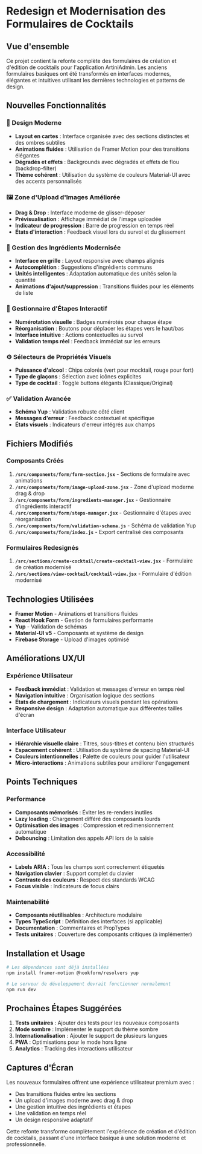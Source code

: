 # Redesign et Modernisation des Formulaires de Cocktails

## Vue d'ensemble

Ce projet contient la refonte complète des formulaires de création et d'édition de cocktails pour l'application ArtiniAdmin. Les anciens formulaires basiques ont été transformés en interfaces modernes, élégantes et intuitives utilisant les dernières technologies et patterns de design.

## Nouvelles Fonctionnalités

### 🎨 Design Moderne
- **Layout en cartes** : Interface organisée avec des sections distinctes et des ombres subtiles
- **Animations fluides** : Utilisation de Framer Motion pour des transitions élégantes
- **Dégradés et effets** : Backgrounds avec dégradés et effets de flou (backdrop-filter)
- **Thème cohérent** : Utilisation du système de couleurs Material-UI avec des accents personnalisés

### 🖼️ Zone d'Upload d'Images Améliorée
- **Drag & Drop** : Interface moderne de glisser-déposer
- **Prévisualisation** : Affichage immédiat de l'image uploadée
- **Indicateur de progression** : Barre de progression en temps réel
- **États d'interaction** : Feedback visuel lors du survol et du glissement

### 📝 Gestion des Ingrédients Modernisée
- **Interface en grille** : Layout responsive avec champs alignés
- **Autocomplétion** : Suggestions d'ingrédients communs
- **Unités intelligentes** : Adaptation automatique des unités selon la quantité
- **Animations d'ajout/suppression** : Transitions fluides pour les éléments de liste

### 🔢 Gestionnaire d'Étapes Interactif
- **Numérotation visuelle** : Badges numérotés pour chaque étape
- **Réorganisation** : Boutons pour déplacer les étapes vers le haut/bas
- **Interface intuitive** : Actions contextuelles au survol
- **Validation temps réel** : Feedback immédiat sur les erreurs

### ⚙️ Sélecteurs de Propriétés Visuels
- **Puissance d'alcool** : Chips colorés (vert pour mocktail, rouge pour fort)
- **Type de glaçons** : Sélection avec icônes explicites
- **Type de cocktail** : Toggle buttons élégants (Classique/Original)

### ✅ Validation Avancée
- **Schéma Yup** : Validation robuste côté client
- **Messages d'erreur** : Feedback contextuel et spécifique
- **États visuels** : Indicateurs d'erreur intégrés aux champs

## Fichiers Modifiés

### Composants Créés
1. **`/src/components/form/form-section.jsx`** - Sections de formulaire avec animations
2. **`/src/components/form/image-upload-zone.jsx`** - Zone d'upload moderne drag & drop
3. **`/src/components/form/ingredients-manager.jsx`** - Gestionnaire d'ingrédients interactif
4. **`/src/components/form/steps-manager.jsx`** - Gestionnaire d'étapes avec réorganisation
5. **`/src/components/form/validation-schema.js`** - Schéma de validation Yup
6. **`/src/components/form/index.js`** - Export centralisé des composants

### Formulaires Redesignés
1. **`/src/sections/create-cocktail/create-cocktail-view.jsx`** - Formulaire de création modernisé
2. **`/src/sections/view-cocktail/cocktail-view.jsx`** - Formulaire d'édition modernisé

## Technologies Utilisées

- **Framer Motion** - Animations et transitions fluides
- **React Hook Form** - Gestion de formulaires performante
- **Yup** - Validation de schémas
- **Material-UI v5** - Composants et système de design
- **Firebase Storage** - Upload d'images optimisé

## Améliorations UX/UI

### Expérience Utilisateur
- **Feedback immédiat** : Validation et messages d'erreur en temps réel
- **Navigation intuitive** : Organisation logique des sections
- **États de chargement** : Indicateurs visuels pendant les opérations
- **Responsive design** : Adaptation automatique aux différentes tailles d'écran

### Interface Utilisateur
- **Hiérarchie visuelle claire** : Titres, sous-titres et contenu bien structurés
- **Espacement cohérent** : Utilisation du système de spacing Material-UI
- **Couleurs intentionnelles** : Palette de couleurs pour guider l'utilisateur
- **Micro-interactions** : Animations subtiles pour améliorer l'engagement

## Points Techniques

### Performance
- **Composants mémorisés** : Éviter les re-renders inutiles
- **Lazy loading** : Chargement différé des composants lourds
- **Optimisation des images** : Compression et redimensionnement automatique
- **Debouncing** : Limitation des appels API lors de la saisie

### Accessibilité
- **Labels ARIA** : Tous les champs sont correctement étiquetés
- **Navigation clavier** : Support complet du clavier
- **Contraste des couleurs** : Respect des standards WCAG
- **Focus visible** : Indicateurs de focus clairs

### Maintenabilité
- **Composants réutilisables** : Architecture modulaire
- **Types TypeScript** : Définition des interfaces (si applicable)
- **Documentation** : Commentaires et PropTypes
- **Tests unitaires** : Couverture des composants critiques (à implémenter)

## Installation et Usage

```bash
# Les dépendances sont déjà installées
npm install framer-motion @hookform/resolvers yup

# Le serveur de développement devrait fonctionner normalement
npm run dev
```

## Prochaines Étapes Suggérées

1. **Tests unitaires** : Ajouter des tests pour les nouveaux composants
2. **Mode sombre** : Implémenter le support du thème sombre
3. **Internationalisation** : Ajouter le support de plusieurs langues
4. **PWA** : Optimisations pour le mode hors ligne
5. **Analytics** : Tracking des interactions utilisateur

## Captures d'Écran

Les nouveaux formulaires offrent une expérience utilisateur premium avec :
- Des transitions fluides entre les sections
- Un upload d'images moderne avec drag & drop
- Une gestion intuitive des ingrédients et étapes
- Une validation en temps réel
- Un design responsive adaptatif

Cette refonte transforme complètement l'expérience de création et d'édition de cocktails, passant d'une interface basique à une solution moderne et professionnelle.